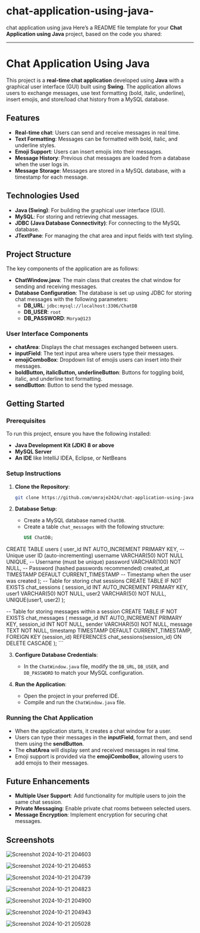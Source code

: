 # chat-application-using-java-
chat application using java 
Here’s a README file template for your **Chat Application using Java** project, based on the code you shared:

---

# Chat Application Using Java

This project is a **real-time chat application** developed using **Java** with a graphical user interface (GUI) built using **Swing**. The application allows users to exchange messages, use text formatting (bold, italic, underline), insert emojis, and store/load chat history from a MySQL database.

## Features
- **Real-time chat**: Users can send and receive messages in real time.
- **Text Formatting**: Messages can be formatted with bold, italic, and underline styles.
- **Emoji Support**: Users can insert emojis into their messages.
- **Message History**: Previous chat messages are loaded from a database when the user logs in.
- **Message Storage**: Messages are stored in a MySQL database, with a timestamp for each message.

## Technologies Used
- **Java (Swing)**: For building the graphical user interface (GUI).
- **MySQL**: For storing and retrieving chat messages.
- **JDBC (Java Database Connectivity)**: For connecting to the MySQL database.
- **JTextPane**: For managing the chat area and input fields with text styling.

## Project Structure
The key components of the application are as follows:

- **ChatWindow.java**: The main class that creates the chat window for sending and receiving messages.
- **Database Configuration**: The database is set up using JDBC for storing chat messages with the following parameters:
  - **DB_URL**: `jdbc:mysql://localhost:3306/ChatDB`
  - **DB_USER**: `root`
  - **DB_PASSWORD**: `Morya@123`

### User Interface Components
- **chatArea**: Displays the chat messages exchanged between users.
- **inputField**: The text input area where users type their messages.
- **emojiComboBox**: Dropdown list of emojis users can insert into their messages.
- **boldButton, italicButton, underlineButton**: Buttons for toggling bold, italic, and underline text formatting.
- **sendButton**: Button to send the typed message.

## Getting Started

### Prerequisites
To run this project, ensure you have the following installed:
- **Java Development Kit (JDK) 8 or above**
- **MySQL Server**
- **An IDE** like IntelliJ IDEA, Eclipse, or NetBeans

### Setup Instructions

1. **Clone the Repository**:
   ```bash
   git clone https://github.com/omraje2424/chat-application-using-java.git
   ```

2. **Database Setup**:
   - Create a MySQL database named `ChatDB`.
   - Create a table `chat_messages` with the following structure:
     ```sql
     USE ChatDB;

CREATE TABLE users (
    user_id INT AUTO_INCREMENT PRIMARY KEY,   -- Unique user ID (auto-incrementing)
    username VARCHAR(50) NOT NULL UNIQUE,     -- Username (must be unique)
    password VARCHAR(100) NOT NULL,           -- Password (hashed passwords recommended)
    created_at TIMESTAMP DEFAULT CURRENT_TIMESTAMP -- Timestamp when the user was created
);
-- Table for storing chat sessions
CREATE TABLE IF NOT EXISTS chat_sessions (
    session_id INT AUTO_INCREMENT PRIMARY KEY,
    user1 VARCHAR(50) NOT NULL,
    user2 VARCHAR(50) NOT NULL,
    UNIQUE(user1, user2)
);

-- Table for storing messages within a session
CREATE TABLE IF NOT EXISTS chat_messages (
    message_id INT AUTO_INCREMENT PRIMARY KEY,
    session_id INT NOT NULL,
    sender VARCHAR(50) NOT NULL,
    message TEXT NOT NULL,
    timestamp TIMESTAMP DEFAULT CURRENT_TIMESTAMP,
    FOREIGN KEY (session_id) REFERENCES chat_sessions(session_id) ON DELETE CASCADE
);
     ```

3. **Configure Database Credentials**:
   - In the `ChatWindow.java` file, modify the `DB_URL`, `DB_USER`, and `DB_PASSWORD` to match your MySQL configuration.

4. **Run the Application**:
   - Open the project in your preferred IDE.
   - Compile and run the `ChatWindow.java` file.

### Running the Chat Application
- When the application starts, it creates a chat window for a user.
- Users can type their messages in the **inputField**, format them, and send them using the **sendButton**.
- The **chatArea** will display sent and received messages in real time.
- Emoji support is provided via the **emojiComboBox**, allowing users to add emojis to their messages.

## Future Enhancements
- **Multiple User Support**: Add functionality for multiple users to join the same chat session.
- **Private Messaging**: Enable private chat rooms between selected users.
- **Message Encryption**: Implement encryption for securing chat messages.


## Screenshots
![Screenshot 2024-10-21 204603](https://github.com/user-attachments/assets/d723f761-14c0-4bea-9ed5-ee04a28991f9)

![Screenshot 2024-10-21 204653](https://github.com/user-attachments/assets/816c5668-8117-4c0a-adbf-2f3683d8f686)

![Screenshot 2024-10-21 204739](https://github.com/user-attachments/assets/d247107c-6813-4fc7-8be4-112ac1d4231e)

![Screenshot 2024-10-21 204823](https://github.com/user-attachments/assets/a8daf207-5064-48ce-a2ee-e734627b1857)

![Screenshot 2024-10-21 204900](https://github.com/user-attachments/assets/8fc539b5-bde8-42a9-b787-f64018d0e4e7)

![Screenshot 2024-10-21 204943](https://github.com/user-attachments/assets/5f75212a-a4c8-4e88-847c-0b8528ffca88)

![Screenshot 2024-10-21 205028](https://github.com/user-attachments/assets/340ee0b5-7f25-4442-81d5-8c5d82e8f7a4)






